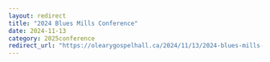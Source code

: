```yaml
---
layout: redirect
title: "2024 Blues Mills Conference"
date: 2024-11-13
category: 2025conference
redirect_url: "https://olearygospelhall.ca/2024/11/13/2024-blues-mills-conference/"
---
```


